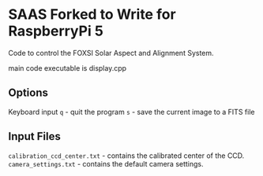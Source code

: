 SAAS Forked to Write for RaspberryPi 5
====

Code to control the FOXSI Solar Aspect and Alignment System.

main code executable is display.cpp

Options
-------
Keyboard input
`q` - quit the program
`s` - save the current image to a FITS file

Input Files
-----------
`calibration_ccd_center.txt` - contains the calibrated center of the CCD.
`camera_settings.txt` - contains the default camera settings.


